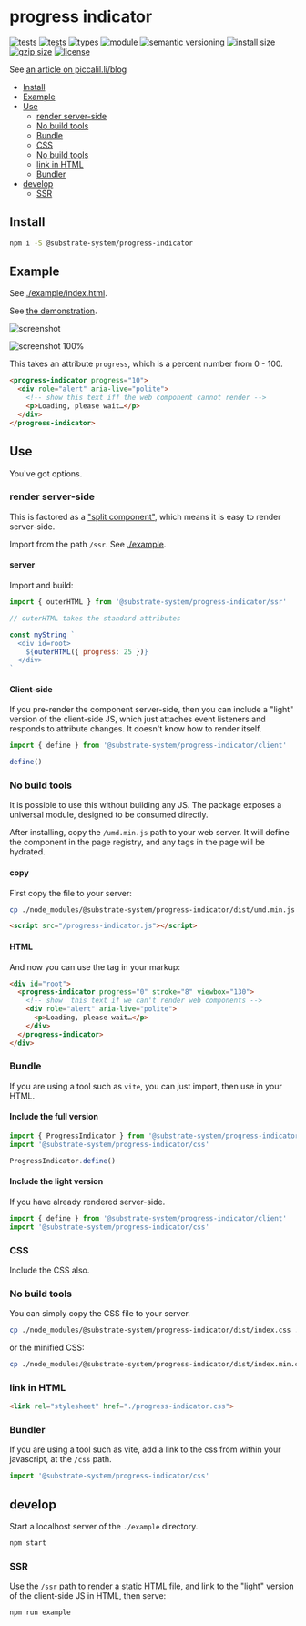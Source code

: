 # progress indicator
[![tests](https://img.shields.io/github/actions/workflow/status/substrate-system/progress-indicator/nodejs.yml?style=flat-square)](https://github.com/substrate-system/progress-indicator/actions/workflows/nodejs.yml)
![tests](https://github.com/substrate-system/progress-indicator/actions/workflows/nodejs.yml/badge.svg)
[![types](https://img.shields.io/npm/types/@substrate-system/progress-indicator?style=flat-square)](README.md)
[![module](https://img.shields.io/badge/module-ESM%2FCJS-blue?style=flat-square)](README.md)
[![semantic versioning](https://img.shields.io/badge/semver-2.0.0-blue?logo=semver&style=flat-square)](https://semver.org/)
[![install size](https://flat.badgen.net/packagephobia/install/@substrate-system/progress-indicator?cache-control=no-cache)](https://packagephobia.com/result?p=@substrate-system/progress-indicator)
[![gzip size](https://img.shields.io/bundlephobia/minzip/@substrate-system/progress-indicator?style=flat-square)](https://bundlephobia.com/package/@substrate-system/progress-indicator)
[![license](https://img.shields.io/badge/license-Polyform_Non_Commercial-26bc71?style=flat-square)](LICENSE)


See [an article on piccalil.li/blog](https://piccalil.li/blog/solution-009-progress-indicator)

<!-- toc -->

- [Install](#install)
- [Example](#example)
- [Use](#use)
  * [render server-side](#render-server-side)
  * [No build tools](#no-build-tools)
  * [Bundle](#bundle)
  * [CSS](#css)
  * [No build tools](#no-build-tools-1)
  * [link in HTML](#link-in-html)
  * [Bundler](#bundler)
- [develop](#develop)
  * [SSR](#ssr)

<!-- tocstop -->

## Install

```sh
npm i -S @substrate-system/progress-indicator
```

## Example
See [./example/index.html](./example/index.html).

See [the demonstration](https://substrate-system.github.io/progress-indicator/).

![screenshot](image.png)

![screenshot 100%](image-1.png)

This takes an attribute `progress`, which is a percent number from 0 - 100.

```html
<progress-indicator progress="10">
  <div role="alert" aria-live="polite">
    <!-- show this text iff the web component cannot render -->
    <p>Loading, please wait…</p>
  </div>
</progress-indicator>
```

## Use

You've got options.

### render server-side

This is factored as a ["split component"](https://www.spicyweb.dev/web-components-ssr-node/),
which means it is easy to render server-side.

Import from the path `/ssr`. See [./example](./example/ssr/).

#### server

Import and build:

```js
import { outerHTML } from '@substrate-system/progress-indicator/ssr'

// outerHTML takes the standard attributes

const myString `
  <div id=root>
    ${outerHTML({ progress: 25 })}
  </div>
`
```

#### Client-side

If you pre-render the component server-side, then you can include a "light"
version of the client-side JS, which just attaches event listeners and responds
to attribute changes. It doesn't know how to render itself.

```js
import { define } from '@substrate-system/progress-indicator/client'

define()
```

### No build tools

It is possible to use this without building any JS. The package exposes a
universal module, designed to be consumed directly.

After installing, copy the `/umd.min.js` path to your web server.
It will define the component in the page registry, and any tags in the page
will be hydrated.

#### copy
First copy the file to your server:

```sh
cp ./node_modules/@substrate-system/progress-indicator/dist/umd.min.js ./public/progress-indicator.js
```

```html
<script src="/progress-indicator.js"></script>
```

#### HTML

And now you can use the tag in your markup:

```html
<div id="root">
  <progress-indicator progress="0" stroke="8" viewbox="130">
    <!-- show  this text if we can't render web components -->
    <div role="alert" aria-live="polite">
      <p>Loading, please wait…</p>
    </div>
  </progress-indicator>
</div>
```

### Bundle
If you are using a tool such as `vite`, you can just import, then use in
your HTML.

#### Include the full version

```js
import { ProgressIndicator } from '@substrate-system/progress-indicator'
import '@substrate-system/progress-indicator/css'

ProgressIndicator.define()
```

#### Include the light version

If you have already rendered server-side.

```js
import { define } from '@substrate-system/progress-indicator/client'
import '@substrate-system/progress-indicator/css'
```

### CSS

Include the CSS also.

### No build tools

You can simply copy the CSS file to your server.

```sh
cp ./node_modules/@substrate-system/progress-indicator/dist/index.css ./public/progress-indicator.css
```

or the minified CSS:

```sh
cp ./node_modules/@substrate-system/progress-indicator/dist/index.min.css ./public/progress-indicator.css
```

### link in HTML

```html
<link rel="stylesheet" href="./progress-indicator.css">
```

### Bundler

If you are using a tool such as vite, add a link to the css from within
your javascript, at the `/css` path.

```js
import '@substrate-system/progress-indicator/css'
```

## develop

Start a localhost server of the `./example` directory.

```sh
npm start
```

### SSR

Use the `/ssr` path to render a static HTML file, and link to the "light"
version of the client-side JS in HTML, then serve:

```sh
npm run example
```
